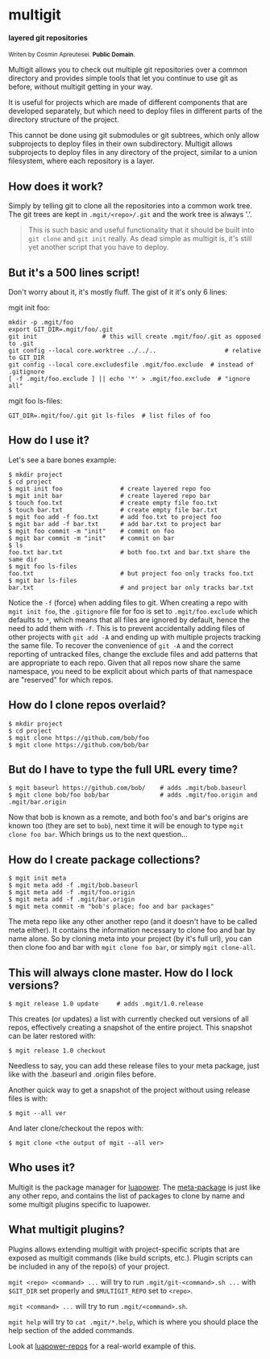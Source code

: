 # multigit

#### layered git repositories
<sub>Writen by Cosmin Apreutesei. **Public Domain**.</sub>

Multigit allows you to check out multiple git repositories over a
common directory and provides simple tools that let you continue
to use git as before, without multigit getting in your way.

It is useful for projects which are made of different components
that are developed separately, but which need to deploy files
in different parts of the directory structure of the project.

This cannot be done using git submodules or git subtrees, which
only allow subprojects to deploy files in their own subdirectory.
Multigit allows subprojects to deploy files in any directory of the
project, similar to a union filesystem, where each repository is a layer.

## How does it work?

Simply by telling git to clone all the repositories into a common
work tree. The git trees are kept in `.mgit/<repo>/.git` and the
work tree is always '.'.

> This is such basic and useful functionality that it should
be built into `git clone` and `git init` really. As dead simple
as multigit is, it's still yet another script that you have to deploy.

## But it's a 500 lines script!

Don't worry about it, it's mostly fluff. The gist of it it's only 6 lines:

mgit init foo:

	mkdir -p .mgit/foo
	export GIT_DIR=.mgit/foo/.git
	git init                  # this will create .mgit/foo/.git as opposed to .git
	git config --local core.worktree ../../..                   # relative to GIT_DIR
	git config --local core.excludesfile .mgit/foo.exclude  # instead of .gitignore
	[ -f .mgit/foo.exclude ] || echo '*' > .mgit/foo.exclude  # "ignore all"

mgit foo ls-files:

	GIT_DIR=.mgit/foo/.git git ls-files  # list files of foo

## How do I use it?

Let's see a bare bones example:

	$ mkdir project
	$ cd project
	$ mgit init foo                # create layered repo foo
	$ mgit init bar                # create layered repo bar
	$ touch foo.txt                # create empty file foo.txt
	$ touch bar.txt                # create empty file bar.txt
	$ mgit foo add -f foo.txt      # add foo.txt to project foo
	$ mgit bar add -f bar.txt      # add bar.txt to project bar
	$ mgit foo commit -m "init"    # commit on foo
	$ mgit bar commit -m "init"    # commit on bar
	$ ls
	foo.txt bar.txt                # both foo.txt and bar.txt share the same dir
	$ mgit foo ls-files
	foo.txt                        # but project foo only tracks foo.txt
	$ mgit bar ls-files
	bar.txt                        # and project bar only tracks bar.txt

Notice the `-f` (force) when adding files to git. When creating a repo with
`mgit init foo`, the `.gitignore` file for foo is set to
`.mgit/foo.exclude` which defaults to `*`, which means that
all files are ignored by default, hence the need to add them with `-f`.
This is to prevent accidentally adding files of other projects with
`git add -A` and ending up with multiple projects tracking the same file.
To recover the convenience of `git -A` and the correct reporting of
untracked files, change the exclude files and add patterns that are
appropriate to each repo. Given that all repos now share the same
namespace, you need to be explicit about which parts of that namespace
are "reserved" for which repos.

## How do I clone repos overlaid?

	$ mkdir project
	$ cd project
	$ mgit clone https://github.com/bob/foo
	$ mgit clone https://github.com/bob/bar

## But do I have to type the full URL every time?

	$ mgit baseurl https://github.com/bob/    # adds .mgit/bob.baseurl
	$ mgit clone bob/foo bob/bar              # adds .mgit/foo.origin and .mgit/bar.origin

Now that bob is known as a remote, and both foo's and bar's origins are
known too (they are set to `bob`), next time it will be enough to type
`mgit clone foo bar`. Which brings us to the next question...

## How do I create package collections?

	$ mgit init meta
	$ mgit meta add -f .mgit/bob.baseurl
	$ mgit meta add -f .mgit/foo.origin
	$ mgit meta add -f .mgit/bar.origin
	$ mgit meta commit -m "bob's place; foo and bar packages"

The meta repo like any other another repo (and it doesn't have to be
called meta either). It contains the information necessary to clone
foo and bar by name alone. So by cloning meta into your project
(by it's full url), you can then clone foo and bar with `mgit clone foo bar`,
or simply `mgit clone-all`.

## This will always clone master. How do I lock versions?

	$ mgit release 1.0 update     # adds .mgit/1.0.release

This creates (or updates) a list with currently checked out versions
of all repos, effectively creating a snapshot of the entire project.
This snapshot can be later restored with:

	$ mgit release 1.0 checkout

Needless to say, you can add these release files to your meta package,
just like with the .baseurl and .origin files before.

Another quick way to get a snapshot of the project without using release
files is with:

	$ mgit --all ver

And later clone/checkout the repos with:

	$ mgit clone <the output of mgit --all ver>


## Who uses it?

Multigit is the package manager for [luapower](https://luapower.com).
The [meta-package](https://github.com/luapower/luapower-repos) is just
like any other repo, and contains the list of packages to clone by name
and some multigit plugins specific to luapower.

## What multigit plugins?

Plugins allows extending multigit with project-specific scripts
that are exposed as multigit commands (like build scripts, etc.).
Plugin scripts can be included in any of the repo(s) of your project.

`mgit <repo> <command> ...` will try to run
`.mgit/git-<command>.sh ...` with `$GIT_DIR` set properly
and `$MULTIGIT_REPO` set to `<repo>`.

`mgit <command> ...` will try to run `.mgit/<command>.sh`.

`mgit help` will try to `cat .mgit/*.help`, which is where you should
place the help section of the added commands.

Look at [luapower-repos](https://github.com/luapower/luapower-repos)
for a real-world example of this.
